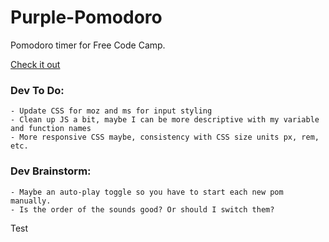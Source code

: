 # Purple-Pomodoro
Pomodoro timer for Free Code Camp.

[Check it out](https://br3ntor.github.io/Purple-Pomodoro/)

### Dev To Do:
    - Update CSS for moz and ms for input styling
    - Clean up JS a bit, maybe I can be more descriptive with my variable and function names
    - More responsive CSS maybe, consistency with CSS size units px, rem, etc.

### Dev Brainstorm:
    - Maybe an auto-play toggle so you have to start each new pom manually.
    - Is the order of the sounds good? Or should I switch them?

Test